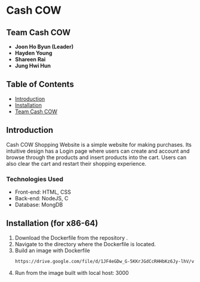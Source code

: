 # Cash COW

## Team Cash COW

- **Joon Ho Byun (Leader)**
- **Hayden Young**
- **Shareen Rai**
- **Jung Hwi Hun**

## Table of Contents

- [Introduction](#introduction)
- [Installation](#installation)
- [Team Cash COW](#team-Cash-COW)

## Introduction

Cash COW Shopping Website is a simple website for making purchases. Its intuitive design has a Login page where users can create and account and browse through the products and insert products into the cart. Users can also clear the cart and restart their shopping experience.  

### Technologies Used

- Front-end: HTML, CSS
- Back-end: NodeJS, C
- Database: MongDB

## Installation (for x86-64)

1. Download the Dockerfile from the repository .
2. Navigate to the directory where the Dockerfile is located.
3. Build an image with Dockerfile
    ```bash
    https://drive.google.com/file/d/1JF4eGDw_G-5KKrJGdCcRHHbKz6Jy-lhV/view?usp=sharing
    ```
4. Run from the image built with local host: 3000


